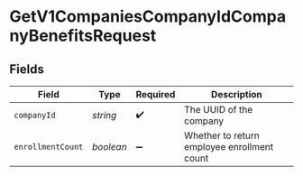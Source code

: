# GetV1CompaniesCompanyIdCompanyBenefitsRequest


## Fields

| Field                                       | Type                                        | Required                                    | Description                                 |
| ------------------------------------------- | ------------------------------------------- | ------------------------------------------- | ------------------------------------------- |
| `companyId`                                 | *string*                                    | :heavy_check_mark:                          | The UUID of the company                     |
| `enrollmentCount`                           | *boolean*                                   | :heavy_minus_sign:                          | Whether to return employee enrollment count |